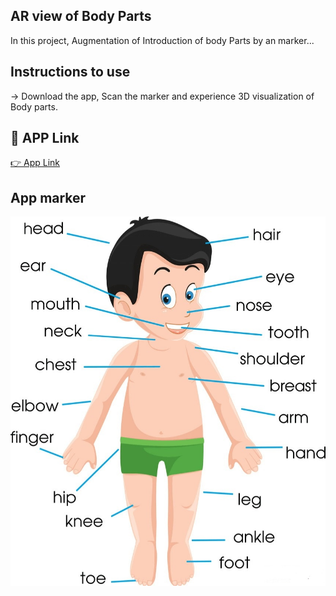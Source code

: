 
## AR view of Body Parts

In this project, Augmentation of Introduction of body Parts by an marker...

## Instructions to use
-> Download the app, Scan the marker and experience 3D visualization of Body parts. 

## 🔗 APP Link
[👉  App Link](https://drive.google.com/drive/u/0/folders/1VHlDCe4mFjjYb2RHD6dWfUxB1NJlvBnx?lfhs=2)

## App marker
![](bodyparts.jpg)

